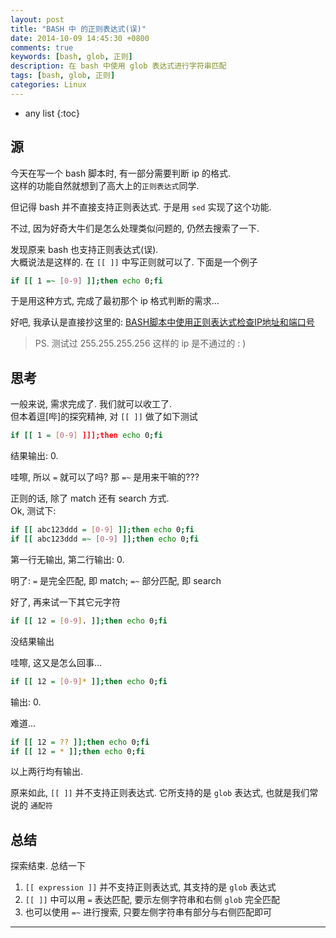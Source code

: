 ```yaml
---
layout: post
title: "BASH 中 的正则表达式(误)"
date: 2014-10-09 14:45:30 +0800
comments: true
keywords: [bash, glob, 正则]
description: 在 bash 中使用 glob 表达式进行字符串匹配
tags: [bash, glob, 正则]
categories: Linux
---
```



<!--more-->
* any list
{:toc}

## 源

今天在写一个 bash 脚本时, 有一部分需要判断 ip 的格式.    
这样的功能自然就想到了高大上的`正则表达式`同学.

但记得 bash 并不直接支持正则表达式. 于是用 `sed` 实现了这个功能.

不过, 因为好奇大牛们是怎么处理类似问题的, 仍然去搜索了一下.

发现原来 bash 也支持正则表达式(误).     
大概说法是这样的. 在 `[[ ]]` 中写正则就可以了. 下面是一个例子

```bash
if [[ 1 =~ [0-9] ]];then echo 0;fi
```

于是用这种方式, 完成了最初那个 ip 格式判断的需求...

好吧, 我承认是直接抄这里的: [BASH脚本中使用正则表达式检查IP地址和端口号](http://openwares.net/linux/bash_regex_ip_port.html)

> PS. 测试过 255.255.255.256 这样的 ip 是不通过的 : )

## 思考

一般来说, 需求完成了. 我们就可以收工了.    
但本着逗[哔]的探究精神, 对 `[[ ]]` 做了如下测试

```bash
if [[ 1 = [0-9] ]]];then echo 0;fi
```

结果输出: 0.

哇嚓, 所以 `=` 就可以了吗? 那 `=~` 是用来干嘛的???

正则的话, 除了 match 还有 search 方式.    
Ok, 测试下:

```bash
if [[ abc123ddd = [0-9] ]];then echo 0;fi
if [[ abc123ddd =~ [0-9] ]];then echo 0;fi
```

第一行无输出, 第二行输出: 0.

明了: `=` 是完全匹配, 即 match; `=~` 部分匹配, 即 search

好了, 再来试一下其它元字符

```bash
if [[ 12 = [0-9]. ]];then echo 0;fi
```

没结果输出

哇嚓, 这又是怎么回事...

```bash
if [[ 12 = [0-9]* ]];then echo 0;fi
```

输出: 0.

难道...

```bash
if [[ 12 = ?? ]];then echo 0;fi
if [[ 12 = * ]];then echo 0;fi
```

以上两行均有输出.

原来如此, `[[ ]]` 并不支持正则表达式.
它所支持的是 `glob` 表达式, 也就是我们常说的 `通配符`


## 总结

探索结束. 总结一下

1. `[[ expression ]]` 并不支持正则表达式, 其支持的是 `glob` 表达式
2. `[[ ]]` 中可以用 `=` 表达匹配, 要示左侧字符串和右侧 `glob` 完全匹配
3. 也可以使用 `=~` 进行搜索, 只要左侧字符串有部分与右侧匹配即可


--------
